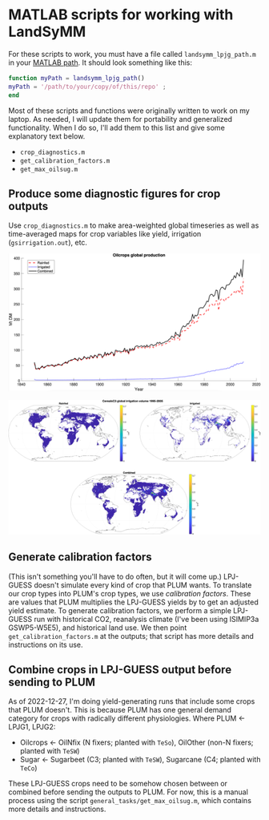 # MATLAB scripts for working with LandSyMM

For these scripts to work, you must have a file called `landsymm_lpjg_path.m` in your [MATLAB path](https://www.mathworks.com/matlabcentral/answers/116177-how-to-add-a-folder-permanently-to-matlab-path). It should look something like this:

```matlab
function myPath = landsymm_lpjg_path()
myPath = '/path/to/your/copy/of/this/repo' ;
end
```

Most of these scripts and functions were originally written to work on my laptop. As needed, I will update them for portability and generalized functionality. When I do so, I'll add them to this list and give some explanatory text below.

- `crop_diagnostics.m`
- `get_calibration_factors.m`
- `get_max_oilsug.m`

## Produce some diagnostic figures for crop outputs

Use `crop_diagnostics.m` to make area-weighted global timeseries as well as time-averaged maps for crop variables like yield, irrigation (`gsirrigation.out`), etc.

![eg_crop_diagnostics_maps](other/images/eg_crop_diagnostics_ts.png)

![eg_crop_diagnostics_maps](other/images/eg_crop_diagnostics_maps.png)



## Generate calibration factors

(This isn't something you'll have to do often, but it will come up.) LPJ-GUESS doesn't simulate every kind of crop that PLUM wants. To translate our crop types into PLUM's crop types, we use *calibration factors*. These are values that PLUM multiplies the LPJ-GUESS yields by to get an adjusted yield estimate. To generate calibration factors, we perform a simple LPJ-GUESS run with historical CO2, reanalysis climate (I've been using ISIMIP3a GSWP5-W5E5), and historical land use. We then point `get_calibration_factors.m` at the outputs; that script has more details and instructions on its use.

## Combine crops in LPJ-GUESS output before sending to PLUM

As of 2022-12-27, I'm doing yield-generating runs that include some crops that PLUM doesn't. This is because PLUM has one general demand category for crops with radically different physiologies. Where PLUM ← LPJG1, LPJG2:

- Oilcrops ← OilNfix (N fixers; planted with `TeSo`), OilOther (non-N fixers; planted with `TeSW`)
- Sugar ← Sugarbeet (C3; planted with `TeSW`), Sugarcane (C4; planted with `TeCo`)

These LPJ-GUESS crops need to be somehow chosen between or combined before sending the outputs to PLUM. For now, this is a manual process using the script `general_tasks/get_max_oilsug.m`, which contains more details and instructions.

